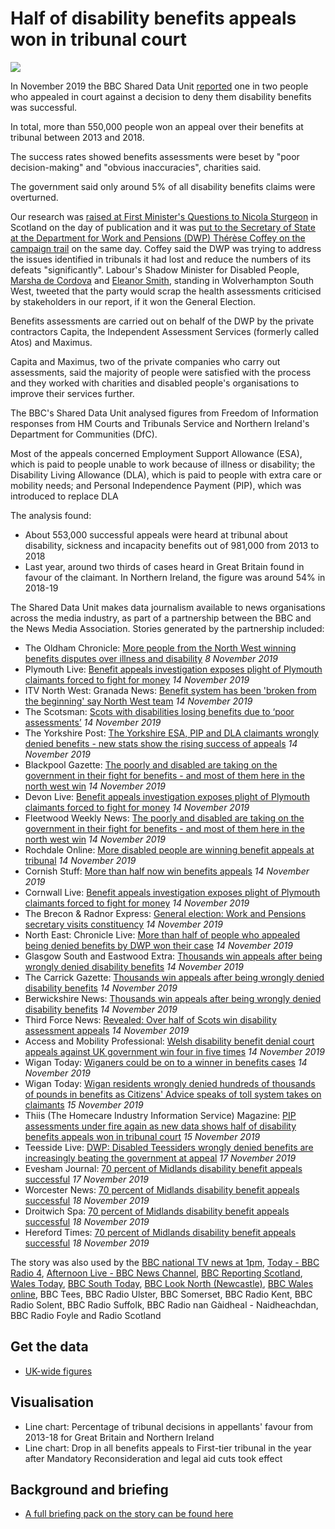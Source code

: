 # Half of disability benefits appeals won in tribunal court

![](https://ichef.bbci.co.uk/news/624/cpsprodpb/181C1/production/_109435789_annbarkerstill2.jpg)

In November 2019 the BBC Shared Data Unit [reported](https://www.bbc.co.uk/news/uk-49891159) one in two people who appealed in court against a decision to deny them disability benefits was successful.

In total, more than 550,000 people won an appeal over their benefits at tribunal between 2013 and 2018.

The success rates showed benefits assessments were beset by "poor decision-making" and "obvious inaccuracies", charities said.

The government said only around 5% of all disability benefits claims were overturned.

Our research was [raised at First Minister's Questions to Nicola Sturgeon](https://twitter.com/ClareAdamsonSNP/status/1195021452313079808) in Scotland on the day of publication and it was [put to the Secretary of State at the Department for Work and Pensions (DWP) Thérèse Coffey on the campaign trail](http://www.brecon-radnor.co.uk/article.cfm?id=111131&headline=General%20election%3A%20Work%20and%20Pensions%20secretary%20visits%20constituency&sectionIs=news&searchyear=2019&cat=Local%20People) on the same day. Coffey said the DWP was trying to address the issues identified in tribunals it had lost and reduce the numbers of its defeats "significantly". Labour's Shadow Minister for Disabled People, [Marsha de Cordova](https://twitter.com/MarshadeCordova/status/1194916253221175296) and [Eleanor Smith](https://twitter.com/Eleanor_SmithMP/status/1194928780164452353), standing in Wolverhampton South West, tweeted that the party would scrap the health assessments criticised by stakeholders in our report, if it won the General Election. 

Benefits assessments are carried out on behalf of the DWP by the private contractors Capita, the Independent Assessment Services (formerly called Atos) and Maximus.

Capita and Maximus, two of the private companies who carry out assessments, said the majority of people were satisfied with the process and they worked with charities and disabled people's organisations to improve their services further.

The BBC's Shared Data Unit analysed figures from Freedom of Information responses from HM Courts and Tribunals Service and Northern Ireland's Department for Communities (DfC).

Most of the appeals concerned Employment Support Allowance (ESA), which is paid to people unable to work because of illness or disability; the Disability Living Allowance (DLA), which is paid to people with extra care or mobility needs; and Personal Independence Payment (PIP), which was introduced to replace DLA

The analysis found:

- About 553,000 successful appeals were heard at tribunal about disability, sickness and incapacity benefits out of 981,000 from 2013 to 2018
- Last year, around two thirds of cases heard in Great Britain found in favour of the claimant. In Northern Ireland, the figure was around 54% in 2018-19

The Shared Data Unit makes data journalism available to news organisations across the media industry, as part of a partnership between the BBC and the News Media Association. Stories generated by the partnership included:

* The Oldham Chronicle: [More people from the North West winning benefits disputes over illness and disability](https://www.oldham-chronicle.co.uk/news-features/139/main-news/131189/more-people-from-the-north-west-winning-benefits-disputes-over-illness-and-disability) *8 November 2019*
* Plymouth Live: [Benefit appeals investigation exposes plight of Plymouth claimants forced to fight for money](https://www.plymouthherald.co.uk/news/plymouth-news/benefit-appeals-investigation-exposes-plight-3534946) *14 November 2019*
* ITV North West: Granada News: [Benefit system has been 'broken from the beginning' say North West team](https://www.itv.com/news/granada/2019-11-14/over-half-a-million-wrongly-denied-disability-benefits-in-last-five-years/) *14 November 2019*
* The Scotsman: [Scots with disabilities losing benefits due to ‘poor assessments’](https://www.scotsman.com/news/politics/scots-with-disabilities-losing-benefits-due-to-poor-assessments-1-5045516) *14 November 2019*
* The Yorkshire Post: [The Yorkshire ESA, PIP and DLA claimants wrongly denied benefits - new stats show the rising success of appeals](https://www.yorkshirepost.co.uk/news/politics/the-yorkshire-esa-pip-and-dla-claimants-wrongly-denied-benefits-new-stats-show-the-rising-success-of-appeals-1-10100355) *14 November 2019*
* Blackpool Gazette: [The poorly and disabled are taking on the government in their fight for benefits - and most of them here in the north west win](https://www.blackpoolgazette.co.uk/news/politics/the-poorly-and-disabled-are-taking-on-the-government-in-their-fight-for-benefits-and-most-of-them-here-in-the-north-west-win-1-10096329) *14 November 2019*
* Devon Live: [Benefit appeals investigation exposes plight of Plymouth claimants forced to fight for money](https://www.devonlive.com/news/devon-news/benefit-appeals-investigation-exposes-plight-3534946) *14 November 2019*
* Fleetwood Weekly News: [The poorly and disabled are taking on the government in their fight for benefits - and most of them here in the north west win](https://www.fleetwoodtoday.co.uk/news/politics/the-poorly-and-disabled-are-taking-on-the-government-in-their-fight-for-benefits-and-most-of-them-here-in-the-north-west-win-1-10096329) *14 November 2019*
* Rochdale Online: [More disabled people are winning benefit appeals at tribunal](http://rochdaleonline.co.uk/news-features/2/news-headlines/131326/more-disabled-people-are-winning-benefit-appeals-at-tribunal) *14 November 2019*
* Cornish Stuff: [More than half now win benefits appeals](https://cornishstuff.com/2019/11/14/more-than-half-now-win-benefits-appeals/) *14 November 2019*
* Cornwall Live: [Benefit appeals investigation exposes plight of Plymouth claimants forced to fight for money](https://www.cornwalllive.com/news/cornwall-news/benefit-appeals-investigation-exposes-plight-3534946) *14 November 2019*
* The Brecon & Radnor Express: [General election: Work and Pensions secretary visits constituency](http://www.brecon-radnor.co.uk/article.cfm?id=111131&headline=General%20election%3A%20Work%20and%20Pensions%20secretary%20visits%20constituency&sectionIs=news&searchyear=2019&cat=Local%20People) *14 November 2019*
* North East: Chronicle Live: [More than half of people who appealed being denied benefits by DWP won their case](https://www.chroniclelive.co.uk/news/north-east-news/dwp-benefit-appeal-wins-17249620) *14 November 2019*
* Glasgow South and Eastwood Extra: [Thousands win appeals after being wrongly denied disability benefits](https://www.glasgowsouthandeastwoodextra.co.uk/health/thousands-win-appeals-after-being-wrongly-denied-disability-benefits-1-5045942) *14 November 2019* 
* The Carrick Gazette: [Thousands win appeals after being wrongly denied disability benefits](https://www.glasgowsouthandeastwoodextra.co.uk/health/thousands-win-appeals-after-being-wrongly-denied-disability-benefits-1-5045942) *14 November 2019*
* Berwickshire News: [Thousands win appeals after being wrongly denied disability benefits](https://www.glasgowsouthandeastwoodextra.co.uk/health/thousands-win-appeals-after-being-wrongly-denied-disability-benefits-1-5045942) *14 November 2019*
* Third Force News: [Revealed: Over half of Scots win disability assessment appeals](http://thirdforcenews.org.uk/tfn-news/revealed-over-half-of-scots-win-disability-assessment-appeals#SO7TJoGqHrDZjMzr.99) *14 November 2019*
* Access and Mobility Professional: [Welsh disability benefit denial court appeals against UK government win four in five times](https://www.accessandmobilityprofessional.com/welsh-disability-benefit-denial-court-appeals-against-uk-government-win-four-in-five-times/) *14 November 2019*
* Wigan Today: [Wiganers could be on to a winner in benefits cases](https://www.wigantoday.net/lifestyle/wiganers-could-be-on-to-a-winner-in-benefits-cases-1-10104311) *14 November 2019*
* Wigan Today: [Wigan residents wrongly denied hundreds of thousands of pounds in benefits as Citizens' Advice speaks of toll system takes on claimants](https://www.wigantoday.net/news/people/wigan-residents-wrongly-denied-hundreds-of-thousands-of-pounds-in-benefits-as-citizens-advice-speaks-of-toll-system-takes-on-claimants-1-10105121) *15 November 2019*
* Thiis (The Homecare Industry Information Service) Magazine: [PIP assessments under fire again as new data shows half of disability benefits appeals won in tribunal court](https://thiis.co.uk/pip-assessments-under-fire-again-as-new-data-shows-half-of-disability-benefits-appeals-won-in-tribunal-court/) *15 November 2019*
* Teesside Live: [DWP: Disabled Teessiders wrongly denied benefits are increasingly beating the government at appeal](https://www.gazettelive.co.uk/news/teesside-news/dwp-disabled-teessiders-wrongly-denied-17269650) *17 November 2019*
* Evesham Journal: [70 percent of Midlands disability benefit appeals successful](https://www.eveshamjournal.co.uk/news/18041824.70-percent-midlands-disability-benefit-appeals-successful/) *17 November 2019*
* Worcester News: [70 percent of Midlands disability benefit appeals successful](https://www.worcesternews.co.uk/news/18042796.70-percent-midlands-disability-benefit-appeals-successful/) *18 November 2019*
* Droitwich Spa: [70 percent of Midlands disability benefit appeals successful](https://www.droitwichadvertiser.co.uk/news/worcester_news/18042796.70-percent-midlands-disability-benefit-appeals-successful/) *18 November 2019*
* Hereford Times: [70 percent of Midlands disability benefit appeals successful](https://www.herefordtimes.com/news/regional/18042796.70-percent-midlands-disability-benefit-appeals-successful/) *18 November 2019*

The story was also used by the [BBC national TV news at 1pm](https://drive.google.com/open?id=1-077TSpQJOIhDh5NedIJFIxnmxv5ky12), [Today - BBC Radio 4](https://drive.google.com/open?id=16A4eco5JLfNnaATmiTnBrw8tRNRY9pAB), [Afternoon Live - BBC News Channel](https://drive.google.com/open?id=1Jo74U_TR1Pyb36-lLZT21GGgFzAWE3CU), [BBC Reporting Scotland](https://drive.google.com/open?id=1XyUXIjGa9220NykEkDI1BRsVkJ6oF3Oy), [Wales Today](https://drive.google.com/open?id=1ygiCqOz8SbZIDdpjWW3phWRYYyeAT3QD), [BBC South Today](https://drive.google.com/open?id=1AIhZrqqN0vPVlylQ53xE_1izP-N9PTLX), [BBC Look North (Newcastle)](https://drive.google.com/open?id=1QZ2P5plkGqlfFqfOWiyH4U3NmNdfRz-_), [BBC Wales online](https://www.bbc.co.uk/news/uk-wales-50378036), BBC Tees, BBC Radio Ulster, BBC Somerset, BBC Radio Kent, BBC Radio Solent, BBC Radio Suffolk, BBC Radio nan Gàidheal - Naidheachdan, BBC Radio Foyle and Radio Scotland

## Get the data 

* [UK-wide figures](https://docs.google.com/spreadsheets/d/1B-Tx6eVI6hr4Yyt6yO_i3WWebTF-1UbCHSVGevgNArw/edit?usp=sharing)

## Visualisation

* Line chart: Percentage of tribunal decisions in appellants' favour from 2013-18 for Great Britain and Northern Ireland
* Line chart: Drop in all benefits appeals to First-tier tribunal in the year after Mandatory Reconsideration and legal aid cuts took effect

## Background and briefing

* [A full briefing pack on the story can be found here](https://docs.google.com/document/d/1sUHIzCjYdkY2kmBst-a182ktgWA1d0kh1ev3yrfj8pk/edit?usp=sharing)
